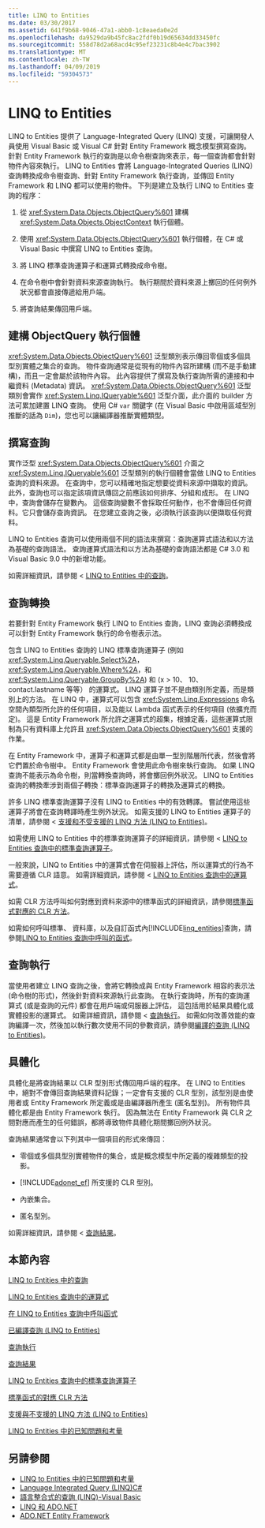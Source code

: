 ```yaml
---
title: LINQ to Entities
ms.date: 03/30/2017
ms.assetid: 641f9b68-9046-47a1-abb0-1c8eaeda0e2d
ms.openlocfilehash: da9529da9b45fc8ac2fdf0b19d65634dd33450fc
ms.sourcegitcommit: 558d78d2a68acd4c95ef23231c8b4e4c7bac3902
ms.translationtype: MT
ms.contentlocale: zh-TW
ms.lasthandoff: 04/09/2019
ms.locfileid: "59304573"
---
```

# <a name="linq-to-entities"></a>LINQ to Entities
LINQ to Entities 提供了 Language-Integrated Query (LINQ) 支援，可讓開發人員使用 Visual Basic 或 Visual C# 針對 Entity Framework 概念模型撰寫查詢。 針對 Entity Framework 執行的查詢是以命令樹查詢來表示，每一個查詢都會針對物件內容來執行。 LINQ to Entities 會將 Language-Integrated Queries (LINQ) 查詢轉換成命令樹查詢、針對 Entity Framework 執行查詢，並傳回 Entity Framework 和 LINQ 都可以使用的物件。 下列是建立及執行 LINQ to Entities 查詢的程序：  
  
1. 從 <xref:System.Data.Objects.ObjectQuery%601> 建構 <xref:System.Data.Objects.ObjectContext> 執行個體。  
  
2. 使用 <xref:System.Data.Objects.ObjectQuery%601> 執行個體，在 C# 或 Visual Basic 中撰寫 LINQ to Entities 查詢。  
  
3. 將 LINQ 標準查詢運算子和運算式轉換成命令樹。  
  
4. 在命令樹中會針對資料來源查詢執行。 執行期間於資料來源上擲回的任何例外狀況都會直接傳遞給用戶端。  
  
5. 將查詢結果傳回用戶端。  
  
## <a name="constructing-an-objectquery-instance"></a>建構 ObjectQuery 執行個體  
 <xref:System.Data.Objects.ObjectQuery%601> 泛型類別表示傳回零個或多個具型別實體之集合的查詢。 物件查詢通常是從現有的物件內容所建構 (而不是手動建構)，而且一定會屬於該物件內容。 此內容提供了撰寫及執行查詢所需的連接和中繼資料 (Metadata) 資訊。 <xref:System.Data.Objects.ObjectQuery%601> 泛型類別會實作 <xref:System.Linq.IQueryable%601> 泛型介面，此介面的 builder 方法可累加建置 LINQ 查詢。 使用 C# `var` 關鍵字 (在 Visual Basic 中啟用區域型別推斷的話為 `Dim`)，您也可以讓編譯器推斷實體類型。  
  
## <a name="composing-the-queries"></a>撰寫查詢  
 實作泛型 <xref:System.Data.Objects.ObjectQuery%601> 介面之 <xref:System.Linq.IQueryable%601> 泛型類別的執行個體會當做 LINQ to Entities 查詢的資料來源。 在查詢中，您可以精確地指定想要從資料來源中擷取的資訊。 此外，查詢也可以指定該項資訊傳回之前應該如何排序、分組和成形。 在 LINQ 中，查詢會儲存在變數內。 這個查詢變數不會採取任何動作，也不會傳回任何資料。它只會儲存查詢資訊。 在您建立查詢之後，必須執行該查詢以便擷取任何資料。  
  
 LINQ to Entities 查詢可以使用兩個不同的語法來撰寫：查詢運算式語法和以方法為基礎的查詢語法。 查詢運算式語法和以方法為基礎的查詢語法都是 C# 3.0 和 Visual Basic 9.0 中的新增功能。  
  
 如需詳細資訊，請參閱 < [LINQ to Entities 中的查詢](../../../../../../docs/framework/data/adonet/ef/language-reference/queries-in-linq-to-entities.md)。  
  
## <a name="query-conversion"></a>查詢轉換  
 若要針對 Entity Framework 執行 LINQ to Entities 查詢，LINQ 查詢必須轉換成可以針對 Entity Framework 執行的命令樹表示法。  
  
 包含 LINQ to Entities 查詢的 LINQ 標準查詢運算子 (例如<xref:System.Linq.Queryable.Select%2A>， <xref:System.Linq.Queryable.Where%2A>，和<xref:System.Linq.Queryable.GroupBy%2A>) 和 (x > 10、 10、contact.lastname 等等） 的運算式。 LINQ 運算子並不是由類別所定義，而是類別上的方法。 在 LINQ 中，運算式可以包含 <xref:System.Linq.Expressions> 命名空間內類型所允許的任何項目，以及能以 Lambda 函式表示的任何項目 (依擴充而定)。 這是 Entity Framework 所允許之運算式的超集，根據定義，這些運算式限制為只有資料庫上允許且 <xref:System.Data.Objects.ObjectQuery%601> 支援的作業。  
  
 在 Entity Framework 中，運算子和運算式都是由單一型別階層所代表，然後會將它們置於命令樹中。 Entity Framework 會使用此命令樹來執行查詢。 如果 LINQ 查詢不能表示為命令樹，則當轉換查詢時，將會擲回例外狀況。 LINQ to Entities 查詢的轉換牽涉到兩個子轉換：標準查詢運算子的轉換及運算式的轉換。  
  
 許多 LINQ 標準查詢運算子沒有 LINQ to Entities 中的有效轉譯。 嘗試使用這些運算子將會在查詢轉譯時產生例外狀況。 如需支援的 LINQ to Entities 運算子的清單，請參閱 <<c0> [ 支援和不受支援的 LINQ 方法 (LINQ to Entities)](../../../../../../docs/framework/data/adonet/ef/language-reference/supported-and-unsupported-linq-methods-linq-to-entities.md)。  
  
 如需使用 LINQ to Entities 中的標準查詢運算子的詳細資訊，請參閱 < [LINQ to Entities 查詢中的標準查詢運算子](../../../../../../docs/framework/data/adonet/ef/language-reference/standard-query-operators-in-linq-to-entities-queries.md)。  
  
 一般來說，LINQ to Entities 中的運算式會在伺服器上評估，所以運算式的行為不需要遵循 CLR 語意。 如需詳細資訊，請參閱 < [LINQ to Entities 查詢中的運算式](../../../../../../docs/framework/data/adonet/ef/language-reference/expressions-in-linq-to-entities-queries.md)。  
  
 如需 CLR 方法呼叫如何對應到資料來源中的標準函式的詳細資訊，請參閱[標準函式對應的 CLR 方法](../../../../../../docs/framework/data/adonet/ef/language-reference/clr-method-to-canonical-function-mapping.md)。  
  
 如需如何呼叫標準、 資料庫，以及自訂函式內[!INCLUDE[linq_entities](../../../../../../includes/linq-entities-md.md)]查詢，請參閱[LINQ to Entities 查詢中呼叫的函式](../../../../../../docs/framework/data/adonet/ef/language-reference/calling-functions-in-linq-to-entities-queries.md)。  
  
## <a name="query-execution"></a>查詢執行  
 當使用者建立 LINQ 查詢之後，會將它轉換成與 Entity Framework 相容的表示法 (命令樹的形式)，然後針對資料來源執行此查詢。 在執行查詢時，所有的查詢運算式 (或是查詢的元件) 都會在用戶端或伺服器上評估， 這包括用於結果具體化或實體投影的運算式。 如需詳細資訊，請參閱 <<c0> [ 查詢執行](../../../../../../docs/framework/data/adonet/ef/language-reference/query-execution.md)。 如需如何改善效能的查詢編譯一次，然後加以執行數次使用不同的參數資訊，請參閱[編譯的查詢 (LINQ to Entities)](../../../../../../docs/framework/data/adonet/ef/language-reference/compiled-queries-linq-to-entities.md)。  
  
## <a name="materialization"></a>具體化  
 具體化是將查詢結果以 CLR 型別形式傳回用戶端的程序。 在 LINQ to Entities 中，絕對不會傳回查詢結果資料記錄；一定會有支援的 CLR 型別，該型別是由使用者或 Entity Framework 所定義或是由編譯器所產生 (匿名型別)。 所有物件具體化都是由 Entity Framework 執行。 因為無法在 Entity Framework 與 CLR 之間對應而產生的任何錯誤，都將導致物件具體化期間擲回例外狀況。  
  
 查詢結果通常會以下列其中一個項目的形式來傳回：  
  
-   零個或多個具型別實體物件的集合，或是概念模型中所定義的複雜類型的投影。  
  
-   [!INCLUDE[adonet_ef](../../../../../../includes/adonet-ef-md.md)] 所支援的 CLR 型別。  
  
-   內嵌集合。  
  
-   匿名型別。  
  
 如需詳細資訊，請參閱 <<c0> [ 查詢結果](../../../../../../docs/framework/data/adonet/ef/language-reference/query-results.md)。  
  
## <a name="in-this-section"></a>本節內容  
 [LINQ to Entities 中的查詢](../../../../../../docs/framework/data/adonet/ef/language-reference/queries-in-linq-to-entities.md)  
  
 [LINQ to Entities 查詢中的運算式](../../../../../../docs/framework/data/adonet/ef/language-reference/expressions-in-linq-to-entities-queries.md)  
  
 [在 LINQ to Entities 查詢中呼叫函式](../../../../../../docs/framework/data/adonet/ef/language-reference/calling-functions-in-linq-to-entities-queries.md)  
  
 [已編譯查詢 (LINQ to Entities)](../../../../../../docs/framework/data/adonet/ef/language-reference/compiled-queries-linq-to-entities.md)  
  
 [查詢執行](../../../../../../docs/framework/data/adonet/ef/language-reference/query-execution.md)  
  
 [查詢結果](../../../../../../docs/framework/data/adonet/ef/language-reference/query-results.md)  
  
 [LINQ to Entities 查詢中的標準查詢運算子](../../../../../../docs/framework/data/adonet/ef/language-reference/standard-query-operators-in-linq-to-entities-queries.md)  
  
 [標準函式的對應 CLR 方法](../../../../../../docs/framework/data/adonet/ef/language-reference/clr-method-to-canonical-function-mapping.md)  
  
 [支援與不支援的 LINQ 方法 (LINQ to Entities)](../../../../../../docs/framework/data/adonet/ef/language-reference/supported-and-unsupported-linq-methods-linq-to-entities.md)  
  
 [LINQ to Entities 中的已知問題和考量](../../../../../../docs/framework/data/adonet/ef/language-reference/known-issues-and-considerations-in-linq-to-entities.md)  
  
## <a name="see-also"></a>另請參閱

- [LINQ to Entities 中的已知問題和考量](../../../../../../docs/framework/data/adonet/ef/language-reference/known-issues-and-considerations-in-linq-to-entities.md)
- [Language Integrated Query (LINQ)C#](../../../../../csharp/programming-guide/concepts/linq/index.md)
- [語言整合式的查詢 (LINQ)-Visual Basic](../../../../../visual-basic/programming-guide/concepts/linq/index.md)
- [LINQ 和 ADO.NET](../../../../../../docs/framework/data/adonet/linq-and-ado-net.md)
- [ADO.NET Entity Framework](../../../../../../docs/framework/data/adonet/ef/index.md)
